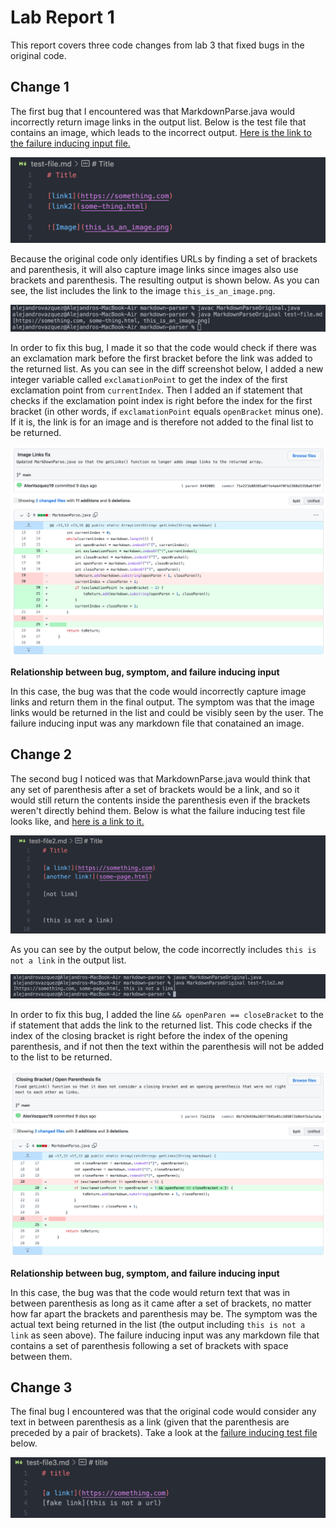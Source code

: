 # Lab Report 1
This report covers three code changes from lab 3 that fixed bugs in the original code.

Change 1
---
The first bug that I encountered was that MarkdownParse.java would incorrectly return image links in the output list. Below is the test file that contains an image, which leads to the incorrect output. [Here is the link to the failure inducing input file.](https://github.com/AlexVazquez19/markdown-parser/blob/main/test-file.md)

![screenshot 1](LR2-screenshots/LR2-screenshot1.png)

Because the original code only identifies URLs by finding a set of brackets and parenthesis, it will also capture image links since images also use brackets and parenthesis. The resulting output is shown below. As you can see, the list includes the link to the image `this_is_an_image.png`.

![screenshot 2](LR2-screenshots/LR2-screenshot2.png)

In order to fix this bug, I made it so that the code would check if there was an exclamation mark before the first bracket before the link was added to the returned list. As you can see in the diff screenshot below, I added a new integer variable called `exclamationPoint` to get the index of the first exclamation point from `currentIndex`. Then I added an if statement that checks if the exclamation point index is right before the index for the first bracket (in other words, if `exclamationPoint` equals `openBracket` minus one). If it is, the link is for an image and is therefore not added to the final list to be returned.

![screenshot 3](LR2-screenshots/LR2-screenshot3.png)

**Relationship between bug, symptom, and failure inducing input**

In this case, the bug was that the code would incorrectly capture image links and return them in the final output. The symptom was that the image links would be returned in the list and could be visibly seen by the user. The failure inducing input was any markdown file that conatained an image.


Change 2
---
The second bug I noticed was that MarkdownParse.java would think that any set of parenthesis after a set of brackets would be a link, and so it would still return the contents inside the parenthesis even if the brackets weren't directly behind them. Below is what the failure inducing test file looks like, and [here is a link to it.](https://github.com/AlexVazquez19/markdown-parser/blob/main/test-file2.md)

![screenshot 5](LR2-screenshots/LR2-screenshot5.png)

As you can see by the output below, the code incorrectly includes `this is not a link` in the output list.

![screenshot 4](LR2-screenshots/LR2-screenshot4.png)

In order to fix this bug, I added the line `&& openParen == closeBracket` to the if statement that adds the link to the returned list. This code checks if the index of the closing bracket is right before the index of the opening parenthesis, and if not then the text within the parenthesis will not be added to the list to be returned.

![screenshot 6](LR2-screenshots/LR2-screenshot6.png)

**Relationship between bug, symptom, and failure inducing input**

In this case, the bug was that the code would return text that was in between parenthesis as long as it came after a set of brackets, no matter how far apart the brackets and parenthesis may be. The symptom was the actual text being returned in the list (the output including `this is not a link` as seen above). The failure inducing input was any markdown file that contains a set of parenthesis following a set of brackets with space between them.

Change 3
---
The final bug I encountered was that the original code would consider any text in between parenthesis as a link (given that the parenthesis are preceded by a pair of brackets). Take a look at the [failure inducing test file](https://github.com/AlexVazquez19/markdown-parser/blob/main/test-file3.md) below.

![screenshot 7](LR2-screenshots/LR2-screenshot7.png)


